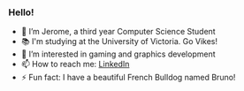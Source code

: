 ### Hello!
- 👋 I’m Jerome, a third year Computer Science Student
- 📚 I'm studying at the University of Victoria. Go Vikes!
- 👀 I’m interested in gaming and graphics development
- 📫 How to reach me: [LinkedIn](https://www.linkedin.com/in/jerometaruc/)
- ⚡ Fun fact: I have a beautiful French Bulldog named Bruno!